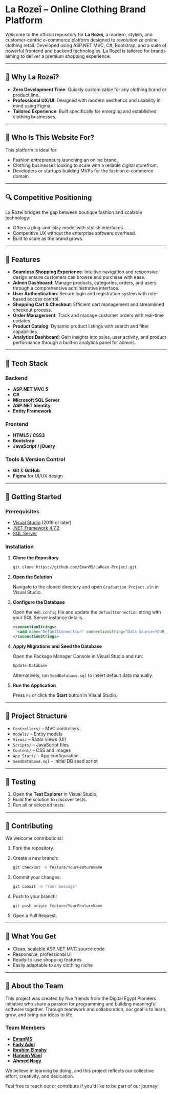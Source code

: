 # La Rozeî – Online Clothing Brand Platform

Welcome to the official repository for **La Rozeî**, a modern, stylish, and customer-centric e-commerce platform designed to revolutionize online clothing retail. Developed using ASP.NET MVC, C#, Bootstrap, and a suite of powerful frontend and backend technologies, La Rozeî is tailored for brands aiming to deliver a premium shopping experience.

---

## 🌟 Why La Rozeî?

- **Zero Development Time**: Quickly customizable for any clothing brand or product line.
- **Professional UX/UI**: Designed with modern aesthetics and usability in mind using Figma.
- **Tailored Experience**: Built specifically for emerging and established clothing businesses.

---

## 🎯 Who Is This Website For?

This platform is ideal for:
- Fashion entrepreneurs launching an online brand.
- Clothing businesses looking to scale with a reliable digital storefront.
- Developers or startups building MVPs for the fashion e-commerce domain.

---
## 🔍 Competitive Positioning

La Rozeî bridges the gap between boutique fashion and scalable technology:
- Offers a plug-and-play model with stylish interfaces.
- Competitive UX without the enterprise software overhead.
- Built to scale as the brand grows.

---


## 🌟 Features

- **Seamless Shopping Experience**: Intuitive navigation and responsive design ensure customers can browse and purchase with ease.
- **Admin Dashboard**: Manage products, categories, orders, and users through a comprehensive administrative interface.
- **User Authentication**: Secure login and registration system with role-based access control.
- **Shopping Cart & Checkout**: Efficient cart management and streamlined checkout process.
- **Order Management**: Track and manage customer orders with real-time updates.
- **Product Catalog**: Dynamic product listings with search and filter capabilities.
- **Analytics Dashboard**: Gain insights into sales, user activity, and product performance through a built-in analytics panel for admins.

---

## 🧠 Tech Stack

### Backend
- **ASP.NET MVC 5**
- **C#**
- **Microsoft SQL Server**
- **ASP.NET Identity**
- **Entity Framework**

### Frontend
- **HTML5 / CSS3**
- **Bootstrap**
- **JavaScript / jQuery**

### Tools & Version Control
- **Git** & **GitHub**
- **Figma** for UI/UX design

---

## 🚀 Getting Started

### Prerequisites

- [Visual Studio](https://visualstudio.microsoft.com/) (2019 or later)
- [.NET Framework 4.7.2](https://dotnet.microsoft.com/en-us/download/dotnet-framework/net472)
- [SQL Server](https://www.microsoft.com/en-us/sql-server/sql-server-downloads)

### Installation

1. **Clone the Repository**

   ```bash
   git clone https://github.com/EmanMS/LaRoze-Project.git
   ```

2. **Open the Solution**

   Navigate to the cloned directory and open `Graduation Project.sln` in Visual Studio.

3. **Configure the Database**

   Open the `Web.config` file and update the `DefaultConnection` string with your SQL Server instance details.

   ```xml
   <connectionStrings>
     <add name="DefaultConnection" connectionString="Data Source=YOUR_SERVER_NAME;Initial Catalog=LaRozeDB;Integrated Security=True" providerName="System.Data.SqlClient" />
   </connectionStrings>
   ```

4. **Apply Migrations and Seed the Database**

   Open the Package Manager Console in Visual Studio and run:

   ```powershell
   Update-Database
   ```

   Alternatively, run `SeedDatabase.sql` to insert default data manually.

5. **Run the Application**

   Press `F5` or click the **Start** button in Visual Studio.

---

## 📁 Project Structure

- `Controllers/` – MVC controllers
- `Models/` – Entity models
- `Views/` – Razor views (UI)
- `Scripts/` – JavaScript files
- `Content/` – CSS and images
- `App_Start/` – App configuration
- `SeedDatabase.sql` – Initial DB seed script

---

## 🧪 Testing

1. Open the **Test Explorer** in Visual Studio.
2. Build the solution to discover tests.
3. Run all or selected tests.

---

## 🤝 Contributing

We welcome contributions!

1. Fork the repository.
2. Create a new branch:

   ```bash
   git checkout -b feature/YourFeatureName
   ```

3. Commit your changes:

   ```bash
   git commit -m "Your message"
   ```

4. Push to your branch:

   ```bash
   git push origin feature/YourFeatureName
   ```

5. Open a Pull Request.

---
## 💼 What You Get

- Clean, scalable ASP.NET MVC source code
- Responsive, professional UI
- Ready-to-use shopping features
- Easily adaptable to any clothing niche

---
## 👥 About the Team

This project was created by five friends from the Digital Egypt Pioneers initiative who share a passion for programming and building meaningful software together. 
Through teamwork and collaboration, our goal is to learn, grow, and bring our ideas to life.

### Team Members  
- [**EmanMS**](https://github.com/EmanMS)
- [**Fady Adel**](https://github.com/fady-adel852)
- [**Ibrahim Elmahy**](https://github.com/IbrahimElmahy)
- [**Haneen Wael**](https://github.com/Z-Haneen)
- [**Ahmed Nagy**](https://github.com/AhmedNAgy25)

We believe in learning by doing, and this project reflects our collective effort, creativity, and dedication.

Feel free to reach out or contribute if you'd like to be part of our journey!

